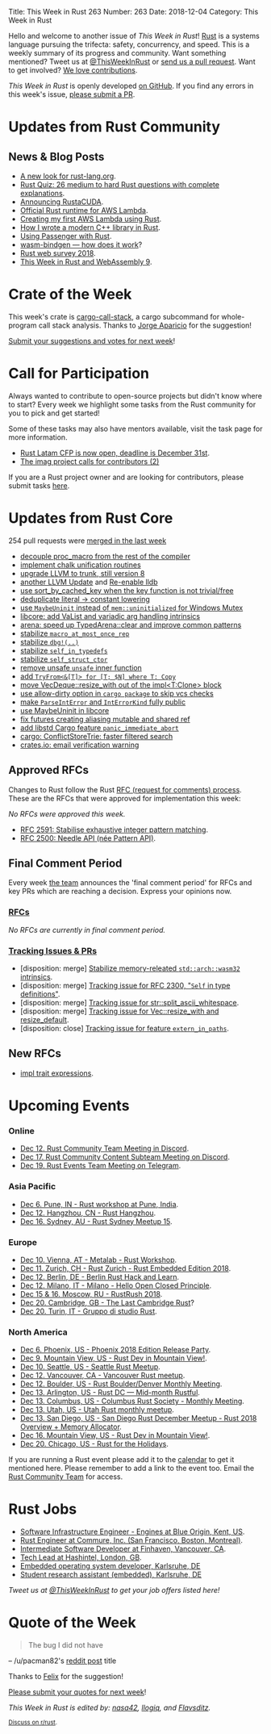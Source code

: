 Title: This Week in Rust 263
Number: 263
Date: 2018-12-04
Category: This Week in Rust

Hello and welcome to another issue of *This Week in Rust*!
[Rust](http://rust-lang.org) is a systems language pursuing the trifecta: safety, concurrency, and speed.
This is a weekly summary of its progress and community.
Want something mentioned? Tweet us at [@ThisWeekInRust](https://twitter.com/ThisWeekInRust) or [send us a pull request](https://github.com/cmr/this-week-in-rust).
Want to get involved? [We love contributions](https://github.com/rust-lang/rust/blob/master/CONTRIBUTING.md).

*This Week in Rust* is openly developed [on GitHub](https://github.com/cmr/this-week-in-rust).
If you find any errors in this week's issue, [please submit a PR](https://github.com/cmr/this-week-in-rust/pulls).

# Updates from Rust Community

## News & Blog Posts

* [A new look for rust-lang.org](https://blog.rust-lang.org/2018/11/29/a-new-look-for-rust-lang-org.html).
* [Rust Quiz: 26 medium to hard Rust questions with complete explanations](https://dtolnay.github.io/rust-quiz/18).
* [Announcing RustaCUDA](https://bheisler.github.io/post/announcing-rustacuda/).
* [Official Rust runtime for AWS Lambda](https://aws.amazon.com/blogs/opensource/rust-runtime-for-aws-lambda/).
* [Creating my first AWS Lambda using Rust](https://medium.com/@kkostov/rust-aws-lambda-30a1b92d4009).
* [How I wrote a modern C++ library in Rust](https://hsivonen.fi/modern-cpp-in-rust/).
* [Using Passenger with Rust](https://www.phusionpassenger.com/docs/advanced_guides/gls/rust.html).
* [wasm-bindgen — how does it work](http://fitzgeraldnick.com/2018/12/02/wasm-bindgen-how-does-it-work.html)?
* [Rust web survey 2018](https://rust-lang-nursery.github.io/wg-net/2018/11/28/wg-net-survey.html).
* [This Week in Rust and WebAssembly 9](https://rustwasm.github.io/2018/11/28/this-week-in-rust-wasm-009.html).

# Crate of the Week

This week's crate is [cargo-call-stack](https://github.com/japaric/cargo-call-stack), a cargo subcommand for whole-program call stack analysis. Thanks to [Jorge Aparicio](https://mobile.twitter.com/japaricious/status/1069569802241486850) for the suggestion!

[Submit your suggestions and votes for next week][submit_crate]!

[submit_crate]: https://users.rust-lang.org/t/crate-of-the-week/2704

# Call for Participation

Always wanted to contribute to open-source projects but didn't know where to start?
Every week we highlight some tasks from the Rust community for you to pick and get started!

Some of these tasks may also have mentors available, visit the task page for more information.

* [Rust Latam CFP is now open, deadline is December 31st](https://cfp.rustlatam.org/events/rust-latam).
* [The imag project calls for contributors (2)](https://imag-pim.org/blog/2018/12/04/call-for-participation-2/)

If you are a Rust project owner and are looking for contributors, please submit tasks [here][guidelines].

[guidelines]: https://users.rust-lang.org/t/twir-call-for-participation/4821

# Updates from Rust Core

254 pull requests were [merged in the last week][merged]

[merged]: https://github.com/search?q=is%3Apr+org%3Arust-lang+is%3Amerged+merged%3A2018-11-26..2018-12-03

* [decouple proc_macro from the rest of the compiler](https://github.com/rust-lang/rust/pull/49219)
* [implement chalk unification routines](https://github.com/rust-lang/rust/pull/56214)
* [upgrade LLVM to trunk, still version 8](https://github.com/rust-lang/rust/pull/55835)
* [another LLVM Update](https://github.com/rust-lang/rust/pull/56313) and [Re-enable lldb](https://github.com/rust-lang/rust/pull/56298)
* [use sort_by_cached_key when the key function is not trivial/free](https://github.com/rust-lang/rust/pull/55821)
* [deduplicate literal → constant lowering](https://github.com/rust-lang/rust/pull/56312)
* [use `MaybeUninit` instead of `mem::uninitialized` for Windows Mutex](https://github.com/rust-lang/rust/pull/56275)
* [libcore: add VaList and variadic arg handling intrinsics](https://github.com/rust-lang/rust/pull/49878)
* [arena: speed up TypedArena::clear and improve common patterns](https://github.com/rust-lang/rust/pull/56378)
* [stabilize `macro_at_most_once_rep`](https://github.com/rust-lang/rust/pull/56245)
* [stabilize `dbg!(..)`](https://github.com/rust-lang/rust/pull/56395)
* [stabilize `self_in_typedefs`](https://github.com/rust-lang/rust/pull/56366)
* [stabilize `self_struct_ctor`](https://github.com/rust-lang/rust/pull/56365)
* [remove unsafe `unsafe` inner function](https://github.com/rust-lang/rust/pull/56236)
* [add `TryFrom<&[T]> for [T; $N] where T: Copy`](https://github.com/rust-lang/rust/pull/56216)
* [move VecDeque::resize_with out of the impl<T:Clone> block](https://github.com/rust-lang/rust/pull/56401)
* [use allow-dirty option in `cargo package` to skip vcs checks](https://github.com/rust-lang/cargo/pull/6280)
* [make `ParseIntError` and `IntErrorKind` fully public](https://github.com/rust-lang/rust/pull/55705)
* [use MaybeUninit in libcore](https://github.com/rust-lang/rust/pull/54668)
* [fix futures creating aliasing mutable and shared ref](https://github.com/rust-lang/rust/pull/56319)
* [add libstd Cargo feature `panic_immediate_abort`](https://github.com/rust-lang/rust/pull/55011)
* [cargo: ConflictStoreTrie: faster filtered search](https://github.com/rust-lang/cargo/pull/6366)
* [crates.io: email verification warning](https://github.com/rust-lang/crates.io/pull/1565)

## Approved RFCs

Changes to Rust follow the Rust [RFC (request for comments)
process](https://github.com/rust-lang/rfcs#rust-rfcs). These
are the RFCs that were approved for implementation this week:

*No RFCs were approved this week.*

* [RFC 2591: Stabilise exhaustive integer pattern matching](https://github.com/rust-lang/rfcs/pull/2591).
* [RFC 2500: Needle API (née Pattern API)](https://github.com/rust-lang/rfcs/pull/2500).

## Final Comment Period

Every week [the team](https://www.rust-lang.org/team.html) announces the
'final comment period' for RFCs and key PRs which are reaching a
decision. Express your opinions now.

### [RFCs](https://github.com/rust-lang/rfcs/labels/final-comment-period)

*No RFCs are currently in final comment period.*

### [Tracking Issues & PRs](https://github.com/rust-lang/rust/labels/final-comment-period)

* [disposition: merge] [Stabilize memory-releated `std::arch::wasm32` intrinsics](https://github.com/rust-lang/rust/issues/56292).
* [disposition: merge] [Tracking issue for RFC 2300, "`Self` in type definitions"](https://github.com/rust-lang/rust/issues/49303).
* [disposition: merge] [Tracking issue for str::split_ascii_whitespace](https://github.com/rust-lang/rust/issues/48656).
* [disposition: merge] [Tracking issue for Vec::resize_with and resize_default](https://github.com/rust-lang/rust/issues/41758).
* [disposition: close] [Tracking issue for feature `extern_in_paths`](https://github.com/rust-lang/rust/issues/55600).

## New RFCs

* [impl trait expressions](https://github.com/rust-lang/rfcs/pull/2604).

# Upcoming Events

### Online

* [Dec 12. Rust Community Team Meeting in Discord](https://discordapp.com/channels/442252698964721669/443773747350994945).
* [Dec 17. Rust Community Content Subteam Meeting on Discord](https://discordapp.com/channels/442252698964721669/443773747350994945).
* [Dec 19. Rust Events Team Meeting on Telegram](https://t.me/joinchat/EkKINhHCgZ9llzvPidOssA).

### Asia Pacific

* [Dec  6. Pune, IN - Rust workshop at Pune, India](https://reps.mozilla.org/e/rust-community-meetup-pune/).
* [Dec 12. Hangzhou, CN - Rust Hangzhou](https://www.meetup.com/Rust-Hangzhou/events/256338781/).
* [Dec 16. Sydney, AU - Rust Sydney Meetup 15](https://www.meetup.com/Rust-Sydney/events/256668602/).

### Europe

* [Dec 10. Vienna, AT - Metalab - Rust Workshop](https://metalab.at/wiki/Rust-Workshop).
* [Dec 11. Zurich, CH - Rust Zurich - Rust Embedded Edition 2018](https://www.meetup.com/Rust-Zurich/events/255279763/).
* [Dec 12. Berlin, DE - Berlin Rust Hack and Learn](https://www.meetup.com/opentechschool-berlin/events/rjgkhqyxqbqb/).
* [Dec 12. Milano, IT - Milano - Hello Open Closed Principle](https://www.meetup.com/rust-language-milano/events/256948632/).
* [Dec 15 & 16. Moscow, RU - RustRush 2018](https://rustrush.ru).
* [Dec 20. Cambridge, GB - The Last Cambridge Rust](https://www.meetup.com/Cambridge-Rust-Meetup/events/pzwshpyxqbbc/)?
* [Dec 20. Turin, IT - Gruppo di studio Rust](https://www.meetup.com/Mozilla-Torino/events/sbtclqyxqbkc/).

### North America

* [Dec  6. Phoenix, US - Phoenix 2018 Edition Release Party](https://www.meetup.com/Desert-Rustaceans/events/256503618).
* [Dec  9. Mountain View, US - Rust Dev in Mountain View!](https://www.meetup.com/Rust-Dev-in-Mountain-View/events/glnfcpyxqbmb/).
* [Dec 10. Seattle, US - Seattle Rust Meetup](https://www.meetup.com/Seattle-Rust-Meetup/events/pkggvpyxqbnb/).
* [Dec 12. Vancouver, CA - Vancouver Rust meetup](https://www.meetup.com/Vancouver-Rust/events/rzszlqyxqbqb/).
* [Dec 12. Boulder, US - Rust Boulder/Denver Monthly Meeting](https://www.meetup.com/Rust-Boulder-Denver/events/256949931/).
* [Dec 13. Arlington, US - Rust DC — Mid-month Rustful](https://www.meetup.com/RustDC/events/256181658).
* [Dec 13. Columbus, US - Columbus Rust Society - Monthly Meeting](https://www.meetup.com/columbus-rs/events/dbcfrpyxqbrb/).
* [Dec 13. Utah, US - Utah Rust monthly meetup](https://www.meetup.com/utahrust/events/255209738/).
* [Dec 13. San Diego, US - San Diego Rust December Meetup - Rust 2018 Overview + Memory Allocator](https://www.meetup.com/San-Diego-Rust/events/256264465/).
* [Dec 16. Mountain View, US - Rust Dev in Mountain View!](https://www.meetup.com/Rust-Dev-in-Mountain-View/events/glnfcpyxqbvb/).
* [Dec 20. Chicago, US - Rust for the Holidays](https://www.meetup.com/Chicago-Rust-Meetup/events/256778181).

If you are running a Rust event please add it to the [calendar] to get
it mentioned here. Please remember to add a link to the event too.
Email the [Rust Community Team][community] for access.

[calendar]: https://www.google.com/calendar/embed?src=apd9vmbc22egenmtu5l6c5jbfc%40group.calendar.google.com
[community]: mailto:community-team@rust-lang.org

# Rust Jobs

* [Software Infrastructure Engineer - Engines at Blue Origin, Kent, US](https://careers-blueorigin.icims.com/jobs/3247/software-infrastructure-engineer---engines/job).
* [Rust Engineer at Commure, Inc. (San Francisco, Boston, Montreal)](https://www.commure.com/#jobSection).
* [Intermediate Software Developer at Finhaven, Vancouver, CA](https://angel.co/finhaven/jobs/411238-intermediate-software-developer).
* [Tech Lead at Hashintel, London, GB](https://twitter.com/nonparibus/status/1067893414765764614).
* [Embedded operating system developer, Karlsruhe, DE](https://www.pse.kit.edu/karriere/joboffer.php?id=2093&language=en)
* [Student research assistant (embedded), Karlsruhe, DE](https://twitter.com/oli_obk/status/1064856324071178240)

*Tweet us at [@ThisWeekInRust](https://twitter.com/ThisWeekInRust) to get your job offers listed here!*

# Quote of the Week

> The bug I did not have

– /u/pacman82's [reddit post](https://www.reddit.com/r/rust/comments/a1w75c/the_bug_i_did_not_have/) title

Thanks to [Felix](https://users.rust-lang.org/t/twir-quote-of-the-week/328/582) for the suggestion!

[Please submit your quotes for next week](http://users.rust-lang.org/t/twir-quote-of-the-week/328)!

*This Week in Rust is edited by: [nasa42](https://github.com/nasa42), [llogiq](https://github.com/llogiq), and [Flavsditz](https://github.com/Flavsditz).*

<small>[Discuss on r/rust]().</small>
